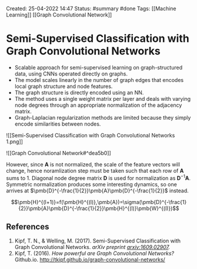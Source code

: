 Created: 25-04-2022 14:47
Status: #summary #done
Tags: [[Machine Learning]] [[Graph Convolutional Network]]

# Semi-Supervised Classification with Graph Convolutional Networks
- Scalable approach for semi-supervised learning on graph-structured data, using CNNs operated directly on graphs.
- The model scales linearly in the number of graph edges that encodes local graph structure and node features.
- The graph structure is directly encoded using an NN.
- The method uses a single weight matrix per layer and deals with varying node degrees through an appropriate normalization of the adjacency matrix.
- Graph-Laplacian regularization methods are limited because they simply encode similarities between nodes.

![[Semi-Supervised Classification with Graph Convolutional Networks 1.png]]

![[Graph Convolutional Network#^dea5b0]] 

However, since $\pmb{A}$ is not normalized, the scale of the feature vectors will change, hence noramlization step must be taken such that each row of $\pmb{A}$ sums to 1. Diagonal node degree matrix $\pmb{D}$ is used for normalization as $\pmb{D}^{-1}\pmb{A}$. Symmetric normalization produces some interesting dynamics, so one arrives at $\pmb{D}^{-\frac{1}{2}}\pmb{A}\pmb{D}^{-\frac{1}{2}}$ instead.

$$\pmb{H}^{(l+1)}=f(\pmb{H}^{(l)},\pmb{A})=\sigma(\pmb{D}^{-\frac{1}{2}}\pmb{A}\pmb{D}^{-\frac{1}{2}}\pmb{H}^{(l)}\pmb{W}^{(l)})$$

## References
1. Kipf, T. N., & Welling, M. (2017). Semi-Supervised Classification with Graph Convolutional Networks. _arXiv preprint [arxiv:1609.02907](https://arxiv.org/abs/1609.02907)._
2. Kipf, T. (2016). _How powerful are Graph Convolutional Networks?_ Github.io. http://tkipf.github.io/graph-convolutional-networks/